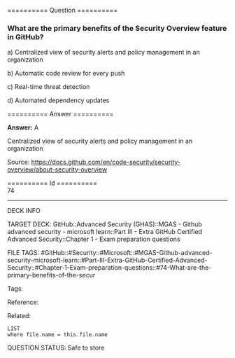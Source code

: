 ========== Question ==========  

### What are the primary benefits of the Security Overview feature in GitHub?

a) Centralized view of security alerts and policy management in an organization

b) Automatic code review for every push

c) Real-time threat detection

d) Automated dependency updates  

========== Answer ==========  

**Answer:** A

Centralized view of security alerts and policy management in an organization

Source: https://docs.github.com/en/code-security/security-overview/about-security-overview

========== Id ==========  
74

---

DECK INFO

TARGET DECK: GitHub::Advanced Security (GHAS)::MGAS - Github advanced security - microsoft learn::Part III - Extra GitHub Certified Advanced Security::Chapter 1 - Exam preparation questions

FILE TAGS: #GitHub::#Security::#Microsoft::#MGAS-Github-advanced-security-microsoft-learn::#Part-III-Extra-GitHub-Certified-Advanced-Security::#Chapter-1-Exam-preparation-questions::#74-What-are-the-primary-benefits-of-the-secur

Tags:

Reference:

Related:

```dataview
LIST
where file.name = this.file.name
```

QUESTION STATUS: Safe to store
